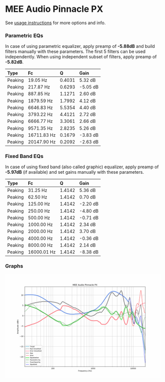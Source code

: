 # MEE Audio Pinnacle PX
See [usage instructions](https://github.com/jaakkopasanen/AutoEq#usage) for more options and info.

### Parametric EQs
In case of using parametric equalizer, apply preamp of **-5.88dB** and build filters manually
with these parameters. The first 5 filters can be used independently.
When using independent subset of filters, apply preamp of **-5.82dB**.

| Type    | Fc          |      Q | Gain     |
|:--------|:------------|:-------|:---------|
| Peaking | 19.05 Hz    | 0.4031 | 5.32 dB  |
| Peaking | 217.87 Hz   | 0.6293 | -5.05 dB |
| Peaking | 887.85 Hz   | 1.1271 | 2.60 dB  |
| Peaking | 1879.59 Hz  | 1.7992 | 4.12 dB  |
| Peaking | 6646.83 Hz  | 5.5354 | 4.40 dB  |
| Peaking | 3793.22 Hz  | 4.4121 | 2.72 dB  |
| Peaking | 6666.77 Hz  | 3.3061 | 2.66 dB  |
| Peaking | 9571.35 Hz  | 2.8235 | 5.26 dB  |
| Peaking | 16711.83 Hz | 0.1679 | -3.83 dB |
| Peaking | 20147.90 Hz | 0.2092 | -2.63 dB |

### Fixed Band EQs
In case of using fixed band (also called graphic) equalizer, apply preamp of **-5.97dB**
(if available) and set gains manually with these parameters.

| Type    | Fc          |      Q | Gain     |
|:--------|:------------|:-------|:---------|
| Peaking | 31.25 Hz    | 1.4142 | 5.36 dB  |
| Peaking | 62.50 Hz    | 1.4142 | 0.70 dB  |
| Peaking | 125.00 Hz   | 1.4142 | -2.20 dB |
| Peaking | 250.00 Hz   | 1.4142 | -4.80 dB |
| Peaking | 500.00 Hz   | 1.4142 | -0.71 dB |
| Peaking | 1000.00 Hz  | 1.4142 | 2.34 dB  |
| Peaking | 2000.00 Hz  | 1.4142 | 3.70 dB  |
| Peaking | 4000.00 Hz  | 1.4142 | -0.36 dB |
| Peaking | 8000.00 Hz  | 1.4142 | 2.14 dB  |
| Peaking | 16000.01 Hz | 1.4142 | -8.38 dB |

### Graphs
![](./MEE%20Audio%20Pinnacle%20PX.png)